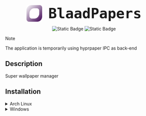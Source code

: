 <div align = center>

<div style="display: flex; justify-content: center;">
    <img src="/res/blaadpapers.svg" alt="BlaadPapersLogo" style="width: 50px; margin-right: 20px;"/>
    <div style="font-size: 45px; font-weight: 900; font-family: monospace;">
        BlaadPapers
    </div>
</div>

![Static Badge](https://img.shields.io/badge/random-bage-yellow?style=for-the-badge)
![Static Badge](https://img.shields.io/badge/just_another-bage-purple?style=for-the-badge)

</div>

> [!NOTE]  
> The application is temporarily using hyprpaper IPC as back-end

## Description

Super wallpaper manager

## Installation

<details><summary>Arch Linux</summary>

```shell
yay -S blaadpapers
```

</details>

<details><summary>Windows</summary>

Application installation. Maby soon.

</details>
